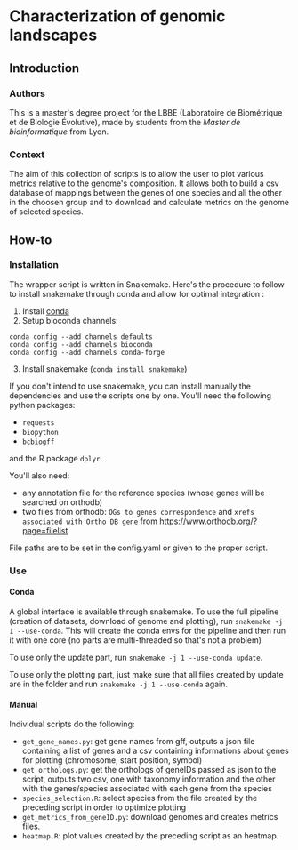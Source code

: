 # Characterization of genomic landscapes

## Introduction

### Authors

This is a master's degree project for the LBBE (Laboratoire de Biométrique et de Biologie Évolutive), made by students from the *Master de bioinformatique* from Lyon.

### Context

The aim of this collection of scripts is to allow the user to plot various metrics relative to the genome's composition. It allows both to build a csv database of mappings between the genes of one species and all the other in the choosen group and to download and calculate metrics on the genome of selected species.

## How-to

### Installation

The wrapper script is written in Snakemake. Here's the procedure to follow to install snakemake through conda and allow for optimal integration :

1. Install [conda](https://docs.conda.io/en/latest/miniconda.html#linux-installers)
2. Setup bioconda channels:
```
conda config --add channels defaults
conda config --add channels bioconda
conda config --add channels conda-forge
```
3. Install snakemake (`conda install snakemake`)

If you don't intend to use snakemake, you can install manually the dependencies and use the scripts one by one. You'll need the following python packages:

- `requests`
- `biopython`
- `bcbiogff`

and the R package `dplyr`.

You'll also need:

- any annotation file for the reference species (whose genes will be searched on orthodb)
- two files from orthodb: `OGs to genes correspondence` and `xrefs associated with Ortho DB gene` from https://www.orthodb.org/?page=filelist

File paths are to be set in the config.yaml or given to the proper script.

### Use

#### Conda

A global interface is available through snakemake. To use the full pipeline (creation of datasets, download of genome and plotting), run `snakemake -j 1 --use-conda`. This will create the conda envs for the pipeline and then run it with one core (no parts are multi-threaded so that's not a problem)

To use only the update part, run `snakemake -j 1 --use-conda update`.

To use only the plotting part, just make sure that all files created by update are in the folder and run `snakemake -j 1 --use-conda` again.

#### Manual

Individual scripts do the following:

- `get_gene_names.py`: get gene names from gff, outputs a json file containing a list of genes and a csv containing informations about genes for plotting (chromosome, start position, symbol)
- `get_orthologs.py`: get the orthologs of geneIDs passed as json to the script, outputs two csv, one with taxonomy information and the other with the genes/species associated with each gene from the species
- `species_selection.R`: select species from the file created by the preceding script in order to optimize plotting
- `get_metrics_from_geneID.py`: download genomes and creates metrics files.
- `heatmap.R`: plot values created by the preceding script as an heatmap.

